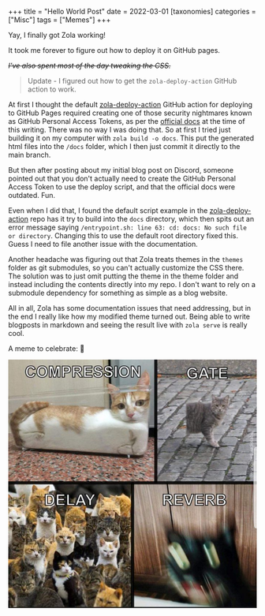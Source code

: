 +++
title = "Hello World Post"
date = 2022-03-01
[taxonomies]
categories = ["Misc"]
tags = ["Memes"]
+++

Yay, I finally got Zola working!

It took me forever to figure out how to deploy it on GitHub pages.

*~~I've also spent most of the day tweaking the CSS.~~*

> Update - I figured out how to get the `zola-deploy-action` GitHub action to work.

At first I thought the default [zola-deploy-action](https://github.com/shalzz/zola-deploy-action) GitHub action for deploying to GitHub Pages required creating one of those security nightmares known as GitHub Personal Access Tokens, as per the [official docs](https://www.getzola.org/documentation/deployment/github-pages/) at the time of this writing. There was no way I was doing that. So at first I tried just building it on my computer with `zola build -o docs`. This put the generated html files into the `/docs` folder, which I then just commit it directly to the main branch.

But then after posting about my initial blog post on Discord, someone pointed out that you don't actually need to create the GitHub Personal Access Token to use the deploy script, and that the official docs were outdated. Fun.

Even when I did that, I found the default script example in the [zola-deploy-action](https://github.com/shalzz/zola-deploy-action) repo has it try to build into the `docs` directory, which then spits out an error message saying `/entrypoint.sh: line 63: cd: docs: No such file or directory`. Changing this to use the default root directory fixed this. Guess I need to file another issue with the documentation.

Another headache was figuring out that Zola treats themes in the `themes` folder as git submodules, so you can't actually customize the CSS there. The solution was to just omit putting the theme in the theme folder and instead including the contents directly into my repo. I don't want to rely on a submodule dependency for something as simple as a blog website.

All in all, Zola has some documentation issues that need addressing, but in the end I really like how my modified theme turned out. Being able to write blogposts in markdown and seeing the result live with `zola serve` is really cool.

A meme to celebrate: 🎉

![dank meme](/images/dank_meme.jpg)